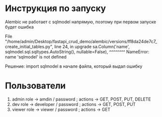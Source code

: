 # Инструкция по запуску

Alembic не работает с sqlmodel напрямую, поэтому при первом запуске будет ошибка

  File "/home/admin/Desktop/fastapi_crud_demo/alembic/versions/ff8da24de7c7_create_initial_tables.py", line 24, in upgrade
    sa.Column('name', sqlmodel.sql.sqltypes.AutoString(), nullable=False),
                      ^^^^^^^^
    NameError: name 'sqlmodel' is not defined

Решение: import sqlmodel в начале файла, который выдал ошибку


# Пользователи

1. admin role -> amdin / password ; actions -> GET, POST, PUT, DELETE
2. dev role -> developer / password ; actions -> GET, POST, PUT
3. viewer role -> viewer / password ; actions -> GET